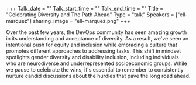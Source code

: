+++
Talk_date = ""
Talk_start_time = ""
Talk_end_time = ""
Title = "Celebrating Diversity and The Path Ahead"
Type = "talk"
Speakers = ["ell-marquez"]
sharing_image = "ell-marquez.png"
+++

Over the past few years, the DevOps community has seen amazing growth in its understanding and acceptance of diversity. As a result, we've seen an intentional push for equity and inclusion while embracing a culture that promotes different approaches to addressing tasks. This shift in mindset spotlights gender diversity and disability inclusion, including individuals who are neurodiverse and underrepresented socioeconomic groups. While we pause to celebrate the wins, it's essential to remember to consistently nurture candid discussions about the hurdles that pave the long road ahead.
